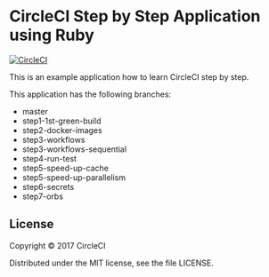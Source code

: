 # CircleCI Step by Step Application using Ruby
[![CircleCI](https://circleci.com/gh/kurumai/circleci-step-by-step-ruby/tree/step4-run-test.svg?style=svg)](https://circleci.com/gh/kurumai/circleci-step-by-step-ruby/tree/step4-run-test)

This is an example application how to learn CircleCI step by step.

This application has the following branches: 

- master
- step1-1st-green-build
- step2-docker-images
- step3-workflows
- step3-workflows-sequential
- step4-run-test
- step5-speed-up-cache
- step5-speed-up-parallelism
- step6-secrets
- step7-orbs

## License

Copyright © 2017 CircleCI

Distributed under the MIT license, see the file LICENSE.

